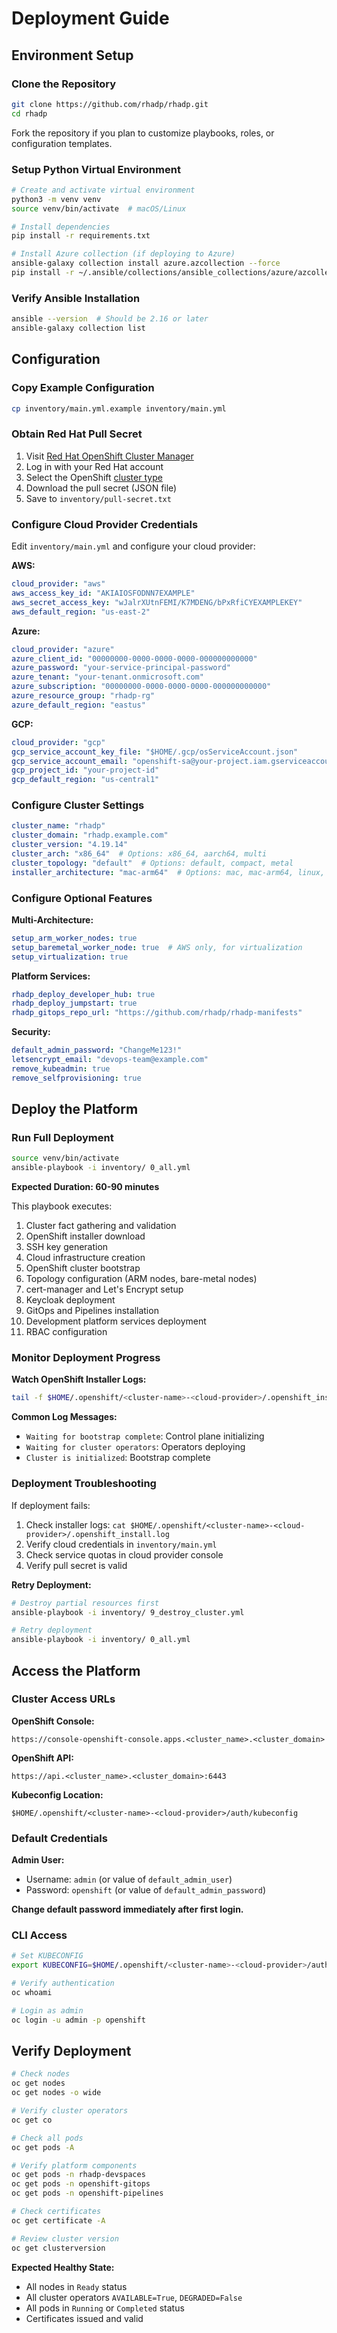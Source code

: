 # Deployment Guide

## Environment Setup

### Clone the Repository

```bash
git clone https://github.com/rhadp/rhadp.git
cd rhadp
```

Fork the repository if you plan to customize playbooks, roles, or configuration templates.

### Setup Python Virtual Environment

```bash
# Create and activate virtual environment
python3 -m venv venv
source venv/bin/activate  # macOS/Linux

# Install dependencies
pip install -r requirements.txt

# Install Azure collection (if deploying to Azure)
ansible-galaxy collection install azure.azcollection --force
pip install -r ~/.ansible/collections/ansible_collections/azure/azcollection/requirements.txt
```

### Verify Ansible Installation

```bash
ansible --version  # Should be 2.16 or later
ansible-galaxy collection list
```

## Configuration

### Copy Example Configuration

```bash
cp inventory/main.yml.example inventory/main.yml
```

### Obtain Red Hat Pull Secret

1. Visit [Red Hat OpenShift Cluster Manager](https://console.redhat.com/openshift/create)
2. Log in with your Red Hat account
3. Select the OpenShift [cluster type](https://console.redhat.com/openshift/create)
4. Download the pull secret (JSON file)
5. Save to `inventory/pull-secret.txt`

### Configure Cloud Provider Credentials

Edit `inventory/main.yml` and configure your cloud provider:

**AWS:**
```yaml
cloud_provider: "aws"
aws_access_key_id: "AKIAIOSFODNN7EXAMPLE"
aws_secret_access_key: "wJalrXUtnFEMI/K7MDENG/bPxRfiCYEXAMPLEKEY"
aws_default_region: "us-east-2"
```

**Azure:**
```yaml
cloud_provider: "azure"
azure_client_id: "00000000-0000-0000-0000-000000000000"
azure_password: "your-service-principal-password"
azure_tenant: "your-tenant.onmicrosoft.com"
azure_subscription: "00000000-0000-0000-0000-000000000000"
azure_resource_group: "rhadp-rg"
azure_default_region: "eastus"
```

**GCP:**
```yaml
cloud_provider: "gcp"
gcp_service_account_key_file: "$HOME/.gcp/osServiceAccount.json"
gcp_service_account_email: "openshift-sa@your-project.iam.gserviceaccount.com"
gcp_project_id: "your-project-id"
gcp_default_region: "us-central1"
```

### Configure Cluster Settings

```yaml
cluster_name: "rhadp"
cluster_domain: "rhadp.example.com"
cluster_version: "4.19.14"
cluster_arch: "x86_64"  # Options: x86_64, aarch64, multi
cluster_topology: "default"  # Options: default, compact, metal
installer_architecture: "mac-arm64"  # Options: mac, mac-arm64, linux, linux-arm64
```

### Configure Optional Features

**Multi-Architecture:**
```yaml
setup_arm_worker_nodes: true
setup_baremetal_worker_node: true  # AWS only, for virtualization
setup_virtualization: true
```

**Platform Services:**
```yaml
rhadp_deploy_developer_hub: true
rhadp_deploy_jumpstart: true
rhadp_gitops_repo_url: "https://github.com/rhadp/rhadp-manifests"
```

**Security:**
```yaml
default_admin_password: "ChangeMe123!"
letsencrypt_email: "devops-team@example.com"
remove_kubeadmin: true
remove_selfprovisioning: true
```

## Deploy the Platform

### Run Full Deployment

```bash
source venv/bin/activate
ansible-playbook -i inventory/ 0_all.yml
```

**Expected Duration: 60-90 minutes**

This playbook executes:
1. Cluster fact gathering and validation
2. OpenShift installer download
3. SSH key generation
4. Cloud infrastructure creation
5. OpenShift cluster bootstrap
6. Topology configuration (ARM nodes, bare-metal nodes)
7. cert-manager and Let's Encrypt setup
8. Keycloak deployment
9. GitOps and Pipelines installation
10. Development platform services deployment
11. RBAC configuration

### Monitor Deployment Progress

**Watch OpenShift Installer Logs:**
```bash
tail -f $HOME/.openshift/<cluster-name>-<cloud-provider>/.openshift_install.log
```

**Common Log Messages:**
- `Waiting for bootstrap complete`: Control plane initializing
- `Waiting for cluster operators`: Operators deploying
- `Cluster is initialized`: Bootstrap complete

### Deployment Troubleshooting

If deployment fails:

1. Check installer logs: `cat $HOME/.openshift/<cluster-name>-<cloud-provider>/.openshift_install.log`
2. Verify cloud credentials in `inventory/main.yml`
3. Check service quotas in cloud provider console
4. Verify pull secret is valid

**Retry Deployment:**
```bash
# Destroy partial resources first
ansible-playbook -i inventory/ 9_destroy_cluster.yml

# Retry deployment
ansible-playbook -i inventory/ 0_all.yml
```

## Access the Platform

### Cluster Access URLs

**OpenShift Console:**
```
https://console-openshift-console.apps.<cluster_name>.<cluster_domain>
```

**OpenShift API:**
```
https://api.<cluster_name>.<cluster_domain>:6443
```

**Kubeconfig Location:**
```
$HOME/.openshift/<cluster-name>-<cloud-provider>/auth/kubeconfig
```

### Default Credentials

**Admin User:**
- Username: `admin` (or value of `default_admin_user`)
- Password: `openshift` (or value of `default_admin_password`)

**Change default password immediately after first login.**

### CLI Access

```bash
# Set KUBECONFIG
export KUBECONFIG=$HOME/.openshift/<cluster-name>-<cloud-provider>/auth/kubeconfig

# Verify authentication
oc whoami

# Login as admin
oc login -u admin -p openshift
```

## Verify Deployment

```bash
# Check nodes
oc get nodes
oc get nodes -o wide

# Verify cluster operators
oc get co

# Check all pods
oc get pods -A

# Verify platform components
oc get pods -n rhadp-devspaces
oc get pods -n openshift-gitops
oc get pods -n openshift-pipelines

# Check certificates
oc get certificate -A

# Review cluster version
oc get clusterversion
```

**Expected Healthy State:**
- All nodes in `Ready` status
- All cluster operators `AVAILABLE=True`, `DEGRADED=False`
- All pods in `Running` or `Completed` status
- Certificates issued and valid
